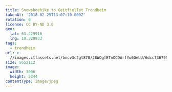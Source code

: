 ```yaml
---
title: Snowshoehike to Geitfjellet Trondheim
takenAt: '2018-02-25T13:07:10.000Z'
rotation: 0
license: CC BY-ND 3.0
geo:
  lat: 63.429916
  lng: 10.329933
tags:
  - trondheim
url: >-
  //images.ctfassets.net/bncv3c2gt878/28WOgfETnOCDArfYu6GeLU/6dcc736795a9912f9e24bd87ededca7f/snowshoehike-to-geitfjellet-trondheim_38670133920_o
size: 5652112
image:
  width: 3006
  height: 5344
contentType: image/jpeg
---
```


